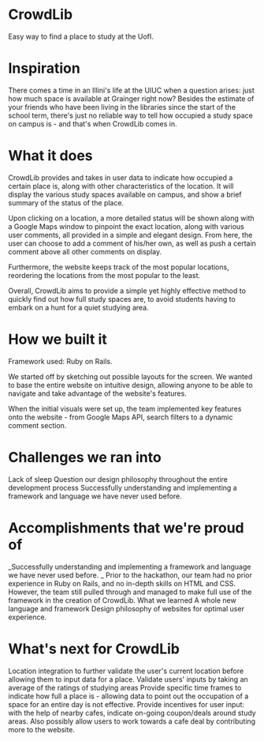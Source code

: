 CrowdLib
========

Easy way to find a place to study at the UofI.



Inspiration
========

There comes a time in an Illini's life at the UIUC when a question arises: just how much space is available at Grainger right now? Besides the estimate of your friends who have been living in the libraries since the start of the school term, there's just no reliable way to tell how occupied a study space on campus is - and that's when CrowdLib comes in.



What it does
========

CrowdLib provides and takes in user data to indicate how occupied a certain place is, along with other characteristics of the location. It will display the various study spaces available on campus, and show a brief summary of the status of the place.

Upon clicking on a location, a more detailed status will be shown along with a Google Maps window to pinpoint the exact location, along with various user comments, all provided in a simple and elegant design. From here, the user can choose to add a comment of his/her own, as well as push a certain comment above all other comments on display.

Furthermore, the website keeps track of the most popular locations, reordering the locations from the most popular to the least.

Overall, CrowdLib aims to provide a simple yet highly effective method to quickly find out how full study spaces are, to avoid students having to embark on a hunt for a quiet studying area.



How we built it
========

Framework used: Ruby on Rails.

We started off by sketching out possible layouts for the screen. We wanted to base the entire website on intuitive design, allowing anyone to be able to navigate and take advantage of the website's features.

When the initial visuals were set up, the team implemented key features onto the website - from Google Maps API, search filters to a dynamic comment section.



Challenges we ran into
========

Lack of sleep
Question our design philosophy throughout the entire development process
Successfully understanding and implementing a framework and language we have never used before.


Accomplishments that we're proud of
========

_Successfully understanding and implementing a framework and language we have never used before. _ Prior to the hackathon, our team had no prior experience in Ruby on Rails, and no in-depth skills on HTML and CSS. However, the team still pulled through and managed to make full use of the framework in the creation of CrowdLib.
What we learned
A whole new language and framework
Design philosophy of websites for optimal user experience.


What's next for CrowdLib
========

Location integration to further validate the user's current location before allowing them to input data for a place.
Validate users' inputs by taking an average of the ratings of studying areas
Provide specific time frames to indicate how full a place is - allowing data to point out the occupation of a space for an entire day is not effective.
Provide incentives for user input: with the help of nearby cafes, indicate on-going coupon/deals around study areas. Also possibly allow users to work towards a cafe deal by contributing more to the website.
